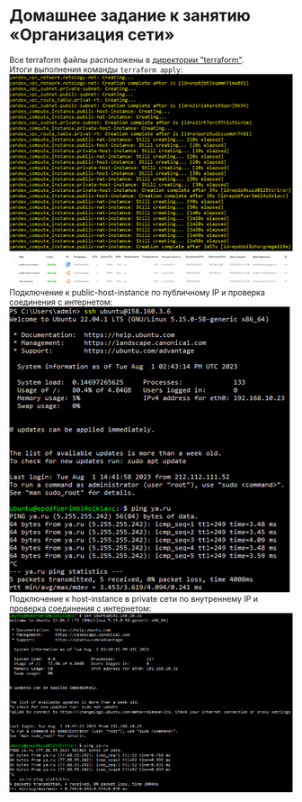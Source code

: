 # Домашнее задание к занятию «Организация сети»
Все terraform файлы расположены в [директории "terraform"](./terraform/).  
Итоги выполнения команды ```terraform apply```:  
![terraform apply](./pictures/terraform%20apply.PNG)  
![VMs](./pictures/VMs.PNG)  
Подключение к public-host-instance по публичному IP и проверка соединения с интернетом:  
![public-host-instance](./pictures/public-host-instance.PNG)  
Подключение к host-instance в private сети по внутреннему IP и проверка соединения с интернетом:  
![private-host-instance](./pictures/private-host-instance.PNG)